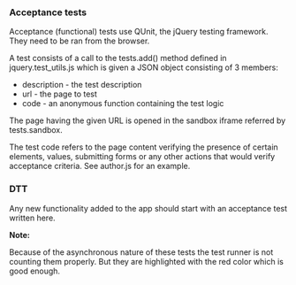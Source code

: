 ### Acceptance tests ###

Acceptance (functional) tests use QUnit, the jQuery testing framework.
They need to be ran from the browser.

A test consists of a call to the tests.add() method defined in
jquery.test_utils.js which is given a JSON object consisting of 3 members:

- description - the test description
- url - the page to test
- code - an anonymous function containing the test logic

The page having the given URL is opened in the sandbox iframe referred by
tests.sandbox.

The test code refers to the page content verifying the presence of certain 
elements, values, submitting forms or any other actions that would verify
acceptance criteria. See author.js for an example.


### DTT ###

Any new functionality added to the app should start with an acceptance test
written here.


**Note:**

Because of the asynchronous nature of these tests the test runner is not
counting them properly. But they are highlighted with the red color which
is good enough.
